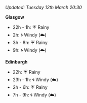 *Updated: Tuesday 12th March 20:30*

**Glasgow**

* 22h - 1h: :umbrella: Rainy
* 2h: :cyclone: Windy (:cloud:)
* 3h - 8h: :umbrella: Rainy
* 9h: :cyclone: Windy (:cloud:)

**Edinburgh**

* 22h: :umbrella: Rainy
* 23h - 1h: :cyclone: Windy (:cloud:)
* 2h - 6h: :umbrella: Rainy
* 7h - 9h: :cyclone: Windy (:cloud:)
